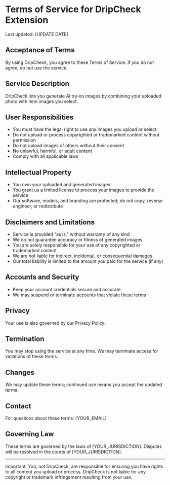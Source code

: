 # Terms of Service for DripCheck Extension

Last updated: [UPDATE DATE]

## Acceptance of Terms
By using DripCheck, you agree to these Terms of Service. If you do not agree, do not use the service.

## Service Description
DripCheck lets you generate AI try‑on images by combining your uploaded photo with item images you select.

## User Responsibilities

- You must have the legal right to use any images you upload or select
- Do not upload or process copyrighted or trademarked content without permission
- Do not upload images of others without their consent
- No unlawful, harmful, or adult content
- Comply with all applicable laws

## Intellectual Property

- You own your uploaded and generated images
- You grant us a limited license to process your images to provide the service
- Our software, models, and branding are protected; do not copy, reverse engineer, or redistribute

## Disclaimers and Limitations

- Service is provided “as is,” without warranty of any kind
- We do not guarantee accuracy or fitness of generated images
- You are solely responsible for your use of any copyrighted or trademarked content
- We are not liable for indirect, incidental, or consequential damages
- Our total liability is limited to the amount you paid for the service (if any)

## Accounts and Security

- Keep your account credentials secure and accurate
- We may suspend or terminate accounts that violate these terms

## Privacy
Your use is also governed by our Privacy Policy.

## Termination
You may stop using the service at any time. We may terminate access for violations of these terms.

## Changes
We may update these terms; continued use means you accept the updated terms.

## Contact
For questions about these terms: [YOUR_EMAIL]

## Governing Law
These terms are governed by the laws of [YOUR_JURISDICTION]. Disputes will be resolved in the courts of [YOUR_JURISDICTION].

---
Important: You, not DripCheck, are responsible for ensuring you have rights to all content you upload or process. DripCheck is not liable for any copyright or trademark infringement resulting from your use.


